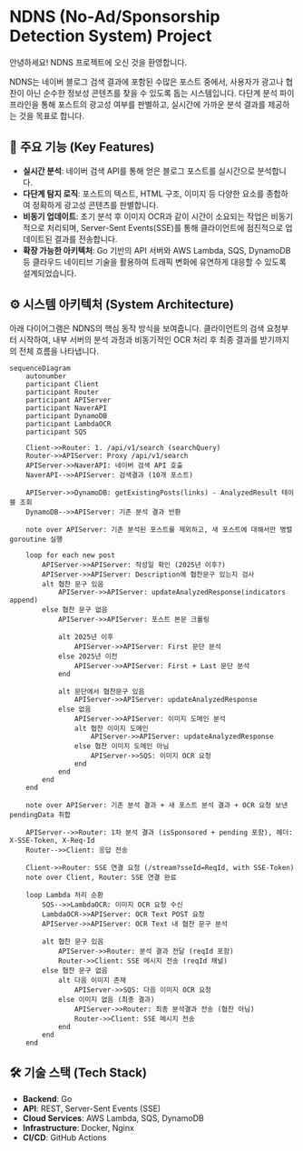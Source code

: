 # NDNS (No-Ad/Sponsorship Detection System) Project

안녕하세요! NDNS 프로젝트에 오신 것을 환영합니다.

NDNS는 네이버 블로그 검색 결과에 포함된 수많은 포스트 중에서, 사용자가 광고나 협찬이 아닌 순수한 정보성 콘텐츠를 찾을 수 있도록 돕는 시스템입니다. 다단계 분석 파이프라인을 통해 포스트의 광고성 여부를 판별하고, 실시간에 가까운 분석 결과를 제공하는 것을 목표로 합니다.

## 🚀 주요 기능 (Key Features)

-   **실시간 분석**: 네이버 검색 API를 통해 얻은 블로그 포스트를 실시간으로 분석합니다.
-   **다단계 탐지 로직**: 포스트의 텍스트, HTML 구조, 이미지 등 다양한 요소를 종합하여 정확하게 광고성 콘텐츠를 판별합니다.
-   **비동기 업데이트**: 초기 분석 후 이미지 OCR과 같이 시간이 소요되는 작업은 비동기적으로 처리되며, Server-Sent Events(SSE)를 통해 클라이언트에 점진적으로 업데이트된 결과를 전송합니다.
-   **확장 가능한 아키텍처**: Go 기반의 API 서버와 AWS Lambda, SQS, DynamoDB 등 클라우드 네이티브 기술을 활용하여 트래픽 변화에 유연하게 대응할 수 있도록 설계되었습니다.

## ⚙️ 시스템 아키텍처 (System Architecture)

아래 다이어그램은 NDNS의 핵심 동작 방식을 보여줍니다. 클라이언트의 검색 요청부터 시작하여, 내부 서버의 분석 과정과 비동기적인 OCR 처리 후 최종 결과를 받기까지의 전체 흐름을 나타냅니다.

```mermaid
sequenceDiagram
    autonumber
    participant Client
    participant Router
    participant APIServer
    participant NaverAPI
    participant DynamoDB
    participant LambdaOCR
    participant SQS

    Client->>Router: 1. /api/v1/search (searchQuery)
    Router->>APIServer: Proxy /api/v1/search
    APIServer->>NaverAPI: 네이버 검색 API 호출
    NaverAPI-->>APIServer: 검색결과 (10개 포스트)

    APIServer->>DynamoDB: getExistingPosts(links) - AnalyzedResult 테이블 조회
    DynamoDB-->>APIServer: 기존 분석 결과 반환

    note over APIServer: 기존 분석된 포스트를 제외하고, 새 포스트에 대해서만 병렬 goroutine 실행

    loop for each new post
        APIServer->>APIServer: 작성일 확인 (2025년 이후?)
        APIServer->>APIServer: Description에 협찬문구 있는지 검사
        alt 협찬 문구 있음
            APIServer->>APIServer: updateAnalyzedResponse(indicators append)
        else 협찬 문구 없음
            APIServer->>APIServer: 포스트 본문 크롤링

            alt 2025년 이후
                APIServer->>APIServer: First 문단 분석
            else 2025년 이전
                APIServer->>APIServer: First + Last 문단 분석
            end

            alt 문단에서 협찬문구 있음
                APIServer->>APIServer: updateAnalyzedResponse
            else 없음
                APIServer->>APIServer: 이미지 도메인 분석
                alt 협찬 이미지 도메인
                    APIServer->>APIServer: updateAnalyzedResponse
                else 협찬 이미지 도메인 아님
                    APIServer->>SQS: 이미지 OCR 요청
                end
            end
        end
    end

    note over APIServer: 기존 분석 결과 + 새 포스트 분석 결과 + OCR 요청 보낸 pendingData 취합

    APIServer-->>Router: 1차 분석 결과 (isSponsored + pending 포함), 헤더: X-SSE-Token, X-Req-Id
    Router-->>Client: 응답 전송

    Client->>Router: SSE 연결 요청 (/stream?sseId=ReqId, with SSE-Token)
    note over Client, Router: SSE 연결 완료

    loop Lambda 처리 순환
        SQS-->>LambdaOCR: 이미지 OCR 요청 수신
        LambdaOCR->>APIServer: OCR Text POST 요청
        APIServer->>APIServer: OCR Text 내 협찬 문구 분석

        alt 협찬 문구 있음
            APIServer->>Router: 분석 결과 전달 (reqId 포함)
            Router->>Client: SSE 메시지 전송 (reqId 채널)
        else 협찬 문구 없음
            alt 다음 이미지 존재
                APIServer->>SQS: 다음 이미지 OCR 요청
            else 이미지 없음 (최종 결과)
                APIServer->>Router: 최종 분석결과 전송 (협찬 아님)
                Router->>Client: SSE 메시지 전송
            end
        end
    end
```

## 🛠️ 기술 스택 (Tech Stack)

-   **Backend**: Go
-   **API**: REST, Server-Sent Events (SSE)
-   **Cloud Services**: AWS Lambda, SQS, DynamoDB
-   **Infrastructure**: Docker, Nginx
-   **CI/CD**: GitHub Actions
